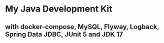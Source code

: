 # My Java Development Kit
## with docker-compose, MySQL, Flyway, Logback, Spring Data JDBC, JUnit 5 and JDK 17

